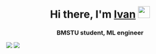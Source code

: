 <h1 align="center">Hi there, I'm <a href="https://vk.com/vaaness" target="_blank">Ivan</a> 
<img src="https://github.com/blackcater/blackcater/raw/main/images/Hi.gif" height="32"/></h1>
<h3 align="center">BMSTU student, ML engineer </h3>

![](http://github-profile-summary-cards.vercel.app/api/cards/repos-per-language?username=123-39&theme=solarized_dark)
![](http://github-profile-summary-cards.vercel.app/api/cards/most-commit-language?username=123-39&theme=solarized_dark)

